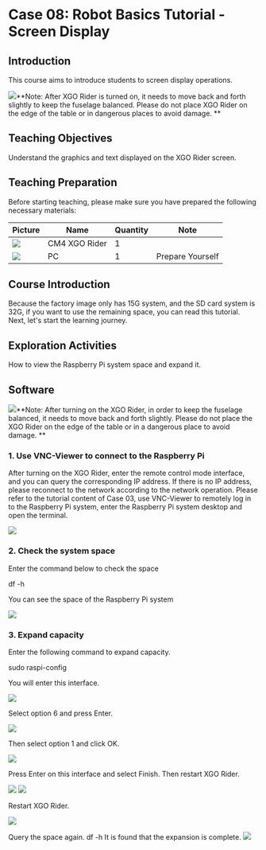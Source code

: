 ﻿---
sidebar_position: 9
sidebar_label: Case 08:Robot Basics Tutorial - Screen Display
---

# Case 08: Robot Basics Tutorial - Screen Display

## Introduction

This course aims to introduce students to screen display operations.

![](https://wiki-media-ef.oss-cn-hongkong.aliyuncs.com/docs/microbit/robot/xgo-rider-kit/images/microbit-xgo-rider-kit-read-01.png)**Note: After XGO Rider is turned on, it needs to move back and forth slightly to keep the fuselage balanced. Please do not place XGO Rider on the edge of the table or in dangerous places to avoid damage. **

## Teaching Objectives

Understand the graphics and text displayed on the XGO Rider screen.

## Teaching Preparation

Before starting teaching, please make sure you have prepared the following necessary materials:

| Picture | Name | Quantity | Note |
|---|---|---|---|
| ![](https://wiki-media-ef.oss-cn-hongkong.aliyuncs.com/docs/pico/cm4-xgo-rider-kit/images/xgo-rider-cm4-kit-introdutin-01.png)| CM4 XGO Rider | 1 |   |
| ![](https://wiki-media-ef.oss-cn-hongkong.aliyuncs.com/docs/microbit/building-blocks/microbit-space-science-kit/images/microbit-space-science-kit-case01-03.png) | PC | 1 | Prepare Yourself |

## Course Introduction

Because the factory image only has 15G system, and the SD card system is 32G, if you want to use the remaining space, you can read this tutorial. Next, let's start the learning journey.

## Exploration Activities

How to view the Raspberry Pi system space and expand it.

## Software

![](https://wiki-media-ef.oss-cn-hongkong.aliyuncs.com/docs/microbit/robot/xgo-rider-kit/images/microbit-xgo-rider-kit-read-01.png)**Note: After turning on the XGO Rider, in order to keep the fuselage balanced, it needs to move back and forth slightly. Please do not place the XGO Rider on the edge of the table or in a dangerous place to avoid damage. **

### 1. Use VNC-Viewer to connect to the Raspberry Pi

After turning on the XGO Rider, enter the remote control mode interface, and you can query the corresponding IP address. If there is no IP address, please reconnect to the network according to the network operation.
Please refer to the tutorial content of Case 03, use VNC-Viewer to remotely log in to the Raspberry Pi system, enter the Raspberry Pi system desktop and open the terminal.

![](https://wiki-media-ef.oss-cn-hongkong.aliyuncs.com/docs/pico/cm4-xgo-rider-kit/images/cm4-xgo-rider-kit-case07-01.png)

### 2. Check the system space

Enter the command below to check the space

df -h

You can see the space of the Raspberry Pi system

![](https://wiki-media-ef.oss-cn-hongkong.aliyuncs.com/docs/pico/cm4-xgo-rider-kit/images/cm4-xgo-rider-kit-case08-01.png)

### 3. Expand capacity

Enter the following command to expand capacity.

sudo raspi-config

You will enter this interface.

![](https://wiki-media-ef.oss-cn-hongkong.aliyuncs.com/docs/pico/cm4-xgo-rider-kit/images/cm4-xgo-rider-kit-case08-02.png)

Select option 6 and press Enter.

![](https://wiki-media-ef.oss-cn-hongkong.aliyuncs.com/docs/pico/cm4-xgo-rider-kit/images/cm4-xgo-rider-kit-case08-03.png)

Then select option 1 and click OK.

![](https://wiki-media-ef.oss-cn-hongkong.aliyuncs.com/docs/pico/cm4-xgo-rider-kit/images/cm4-xgo-rider-kit-case08-04.png)

Press Enter on this interface and select Finish. Then restart XGO Rider.

![](https://wiki-media-ef.oss-cn-hongkong.aliyuncs.com/docs/pico/cm4-xgo-rider-kit/images/cm4-xgo-rider-kit-case08-05.png)
![](https://wiki-media-ef.oss-cn-hongkong.aliyuncs.com/docs/pico/cm4-xgo-rider-kit/images/cm4-xgo-rider-kit-case08-06.png)

Restart XGO Rider.

![](https://wiki-media-ef.oss-cn-hongkong.aliyuncs.com/docs/pico/cm4-xgo-rider-kit/images/cm4-xgo-rider-kit-case08-07.png)

Query the space again.
df -h
It is found that the expansion is complete.
![](https://wiki-media-ef.oss-cn-hongkong.aliyuncs.com/docs/pico/cm4-xgo-rider-kit/images/cm4-xgo-rider-kit-case08-08.png)

